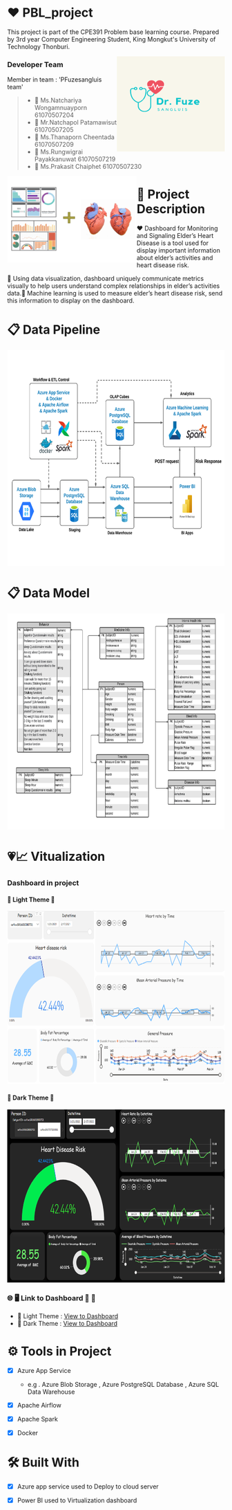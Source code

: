 # :heart: PBL_project 
This project is part of the CPE391 Problem base learning course.
Prepared by 3rd year Computer Engineering Student, King Mongkut's University of Technology Thonburi. 

<img align="right" height="220" width="250" alt="logo" src="logo/Light Logo.png" />

### Developer Team
Member in team : 'PFuzesangluis team' 
> * :woman: Ms.Natchariya Wongamnuayporn 61070507204
> * :man: Mr.Natchapol Patamawisut 61070507205
> * :woman: Ms.Thanaporn Cheentada 61070507209
> * :man: Ms.Rungwigrai Payakkanuwat 61070507219
> * :man: Ms.Prakasit Chaiphet 61070507230

<img align="left" height="200" width="300" alt="" src="Conceptual design/description.png" />

# :memo: Project Description 
:heart: Dashboard for Monitoring and Signaling Elder’s Heart Disease is a tool used for display important information about elder’s activities and heart disease risk. 

:yellow_heart: Using data visualization, dashboard uniquely communicate metrics visually to help users understand complex relationships in elder’s activities data.:green_heart: Machine learning is used to measure elder’s heart disease risk, send this information to display on the dashboard.  
  
# :clipboard: Data Pipeline 
<p align="center"><img src="Conceptual design/PBL Project - Data Pipeline.png" width=800 height=500 ></p>

# :clipboard: Data Model 
<p align="center"><img src="Conceptual design/PBL Project - Conceptual Design.png" width=800 height=500 ></p>

# :heartpulse::chart_with_upwards_trend: Vitualization
### Dashboard in project  
#### :white_heart: Light Theme :white_heart:
<p align="center"><img src="System design/picture/light/light_dashboard_ver1.1.1.png" width=600 height=400 ></p>

#### :black_heart: Dark Theme :black_heart:
<p align="center"><img src="System design/picture/dark/dark_dashboard_ver1.1.1.png" width=600 height=400 ></p>

### :globe_with_meridians: :desktop_computer: Link to Dashboard :white_heart: :black_heart:
- :white_heart: Light Theme : [View to Dashboard](https://app.powerbi.com/view?r=eyJrIjoiOTFjMDkyOTgtNTAyOC00YTJkLThlN2YtM2RiMjQwZDljMmFmIiwidCI6IjZmNDQzMmRjLTIwZDItNDQxZC1iMWRiLWFjMzM4MGJhNjMzZCIsImMiOjEwfQ%3D%3D&embedImagePlaceholder=true)  
-  :black_heart: Dark Theme : [View to Dashboard](https://app.powerbi.com/view?r=eyJrIjoiZjBkNDBkYTMtN2ZhZi00ZDNjLTgxM2QtNjUyOGNiMTgyYzkzIiwidCI6IjZmNDQzMmRjLTIwZDItNDQxZC1iMWRiLWFjMzM4MGJhNjMzZCIsImMiOjEwfQ%3D%3D&embedImagePlaceholder=true&pageName=ReportSection1cdf8bba06e9bf1e5c10) 

# :gear: Tools in Project
- [X] Azure App Service 
    - e.g . Azure Blob Storage , Azure PostgreSQL Database , Azure SQL Data Warehouse
- [X] Apache Airflow 
- [X] Apache Spark 
- [X] Docker 

  
# :hammer_and_wrench: Built With 
- [X] Azure app service used to Deploy to cloud server  
- [X] Power BI used to Virtualization dashboard 
  
  
